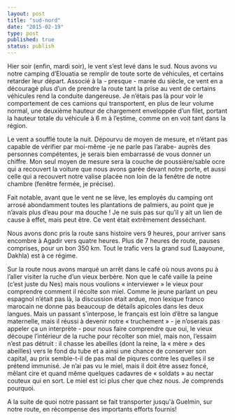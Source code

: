 ```yaml
---
layout: post
title: "sud-nord"
date: "2015-02-19"
type: post
published: true
status: publish
---
```


Hier soir (enfin, mardi soir), le vent s’est levé dans le sud. Nous avons vu notre camping d’Elouatia se remplir de toute sorte de véhicules, et certains retarder leur départ. Associé à la - presque - marée du siècle, ce vent en a découragé plus d’un de prendre la route tant la prise au vent de certains véhicules rend la conduite dangereuse. Je n’étais pas là pour voir le comportement de ces camions qui transportent, en plus de leur volume normal, une deuxième hauteur de chargement enveloppée d’un filet, portant la hauteur totale du véhicule à 6 m à l’estime, comme on en voit tant dans la région.

Le vent a soufflé toute la nuit. Dépourvu de moyen de mesure, et n’étant pas capable de vérifier par moi-même -je ne parle pas l’arabe- auprès des personnes compétentes, je serais bien embarrassé de vous donner un chiffre. Mon seul moyen de mesure sera la couche de poussière/sable ocre qui a recouvert la voiture que nous avons garée devant notre porte, et aussi celle qui a recouvert notre valise placée non loin de la fenêtre de notre chambre (fenêtre fermée, je précise).

Fait notable, avant que le vent ne se lève, les employés du camping ont arrosé abondamment toutes les plantations de palmiers, au point que je n’avais plus d’eau pour ma douche ! Je ne suis pas sur qu’il y ait un lien de cause à effet, mais peut être. Ce vent était extrêmement desséchant.

Nous avons donc pris la route sans histoire vers 9 heures, pour arriver sans encombre à Agadir vers quatre heures. Plus de 7 heures de route, pauses comprises, pour un bon 350 km. Tout le trafic vers la grand sud (Laayoune, Dakhla) est à ce régime.

Sur la route nous avons marqué un arrêt dans le café où nous avons pu à l’aller visiter la ruche d’un vieux berbère. Non que le café vaille la peine (c’est juste du Nes) mais nous voulions « interviewer » le vieux pour comprendre comment il récolte son miel. Comme le jeune parlant un peu espagnol n’était pas là, la discussion était ardue, mon lexique franco marocain ne donne pas beaucoup de détails apicoles dans les deux langues. Mais un passant s’interpose, le français est loin d’être sa langue maternelle, mais il réussi à devenir notre « truchement » - je n’oserais pas appeler ça un interprète - pour nous faire comprendre que oui, le vieux découpe l’intérieur de la ruche pour récolter son miel, mais non, l’essaim n’est pas détruit : il chasse les abeilles (dont la reine, la « mère » des abeilles) vers le fond du tube et a ainsi une chance de conserver son capital, au prix semble-t-il de pas mal de piqures contre les quelles il se prétend immunisé. Je n’ai pas vu le miel, mais il doit être assez foncé, mêlant cire et quand même quelques cadavres de « soldats » au nectar couteux qui en sort. Le miel est ici plus cher que chez nous. Je comprends pourquoi.

A la suite de quoi notre passant se fait transporter jusqu'à Guelmin, sur notre route, en récompense des importants efforts fournis!
